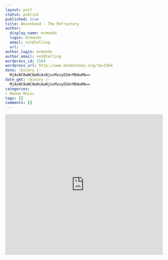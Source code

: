 ```yaml
---
layout: post
status: publish
published: true
title: Wovenhand - The Refractory
author:
  display_name: mrmondo
  login: mrmondo
  email: not@telling
  url: ''
author_login: mrmondo
author_email: not@telling
wordpress_id: 2564
wordpress_url: http://www.mondotunes.org/?p=2564
date: !binary |-
  MjAxNC0wNC0wNiAxNjoxMzoyOSArMDAwMA==
date_gmt: !binary |-
  MjAxNC0wNC0wNiAwNjoxMzoyOSArMDAwMA==
categories:
- Mondo Music
tags: []
comments: []
---
```

<iframe width="100%" height="450" scrolling="no" frameborder="no" src="https://w.soundcloud.com/player/?url=https%3A//api.soundcloud.com/tracks/140357458&amp;auto_play=false&amp;hide_related=false&amp;visual=true"></iframe>
